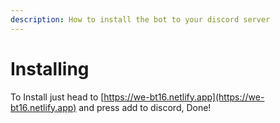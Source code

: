 ```yaml
---
description: How to install the bot to your discord server
---
```


# Installing

To Install just head to [https://we-bt16.netlify.app](https://we-bt16.netlify.app) and press add to discord, Done!


